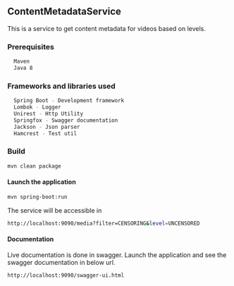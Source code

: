 ## ContentMetadataService

This is a service to get content metadata for videos based on levels.

### Prerequisites 
  
```bash
  Maven
  Java 8
```
  
### Frameworks and libraries used
  
  ```bash
    Spring Boot - Development framework
    Lombok - Logger
    Unirest - Http Utility
    Springfox - Swagger documentation
    Jackson - Json parser
    Hamcrest - Test util
  ```

### Build

```bash
mvn clean package
```

#### Launch the application

```bash
mvn spring-boot:run
```

The service will be accessible in 
```bash
http://localhost:9090/media?filter=CENSORING&level=UNCENSORED
```

#### Documentation 
Live documentation is done in swagger. Launch the application and see the swagger documentation in below url.
```bash
http://localhost:9090/swagger-ui.html
```